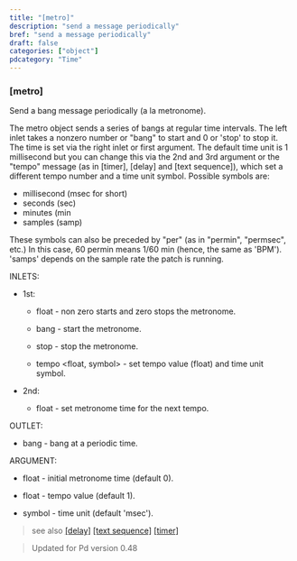 ```yaml
---
title: "[metro]"
description: "send a message periodically"
bref: "send a message periodically"
draft: false
categories: ["object"]
pdcategory: "Time"
---
```


### [metro]

Send a bang message periodically (a la metronome).

The metro object sends a series of bangs at regular time intervals. The left inlet takes a nonzero number or "bang" to start and 0 or 'stop' to stop it. The time is set via the right inlet or first argument. The default time unit is 1 millisecond but you can change this via the 2nd and 3rd argument or the "tempo" message (as in [timer],  [delay] and [text sequence]),  which set a different tempo number and a time unit symbol. Possible symbols are:

- millisecond (msec for short) 
- seconds (sec)
- minutes (min
- samples (samp)

These symbols can also be preceded by "per" (as in "permin",  "permsec",  etc.) In this case,  60 permin means 1/60 min (hence,  the same as 'BPM'). 'samps' depends on the sample rate the patch is running.

INLETS:

- 1st:

  - float - non zero starts and zero stops the metronome.

  - bang - start the metronome.

  - stop - stop the metronome.

  - tempo &lt;float,  symbol&gt; - set tempo value (float) and time unit symbol.

- 2nd:

  - float - set metronome time for the next tempo.

OUTLET:

- bang - bang at a periodic time.

ARGUMENT:

- float - initial metronome time (default 0).

- float - tempo value (default 1).

- symbol - time unit (default 'msec').



> see also [[delay]](../delay) [[text sequence]](../#) [[timer]](../timer)


> Updated for Pd version 0.48
 
